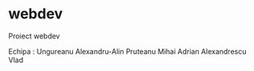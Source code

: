 # webdev
Proiect webdev 


Echipa : 
Ungureanu Alexandru-Alin
Pruteanu Mihai Adrian
Alexandrescu Vlad

